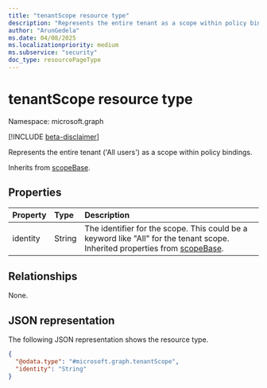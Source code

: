 ```yaml
---
title: "tenantScope resource type"
description: "Represents the entire tenant as a scope within policy bindings."
author: "ArunGedela"
ms.date: 04/08/2025
ms.localizationpriority: medium
ms.subservice: "security"
doc_type: resourcePageType
---
```


# tenantScope resource type

Namespace: microsoft.graph

[!INCLUDE [beta-disclaimer](../../includes/beta-disclaimer.md)]

Represents the entire tenant ('All users') as a scope within policy bindings.

Inherits from [scopeBase](../resources/scopebase.md).

## Properties

| Property | Type   | Description                                                                                        |
| :------- | :----- | :------------------------------------------------------------------------------------------------- |
| identity | String | The identifier for the scope. This could be a keyword like "All" for the tenant scope. Inherited properties from [scopeBase](../resources/scopebase.md).|

## Relationships

None.

## JSON representation

The following JSON representation shows the resource type.
<!-- {
  "blockType": "resource",
  "@odata.type": "microsoft.graph.tenantScope",
  "baseType": "microsoft.graph.scopeBase",
  "openType": false
}-->
``` json
{
  "@odata.type": "#microsoft.graph.tenantScope",
  "identity": "String"
}
```
